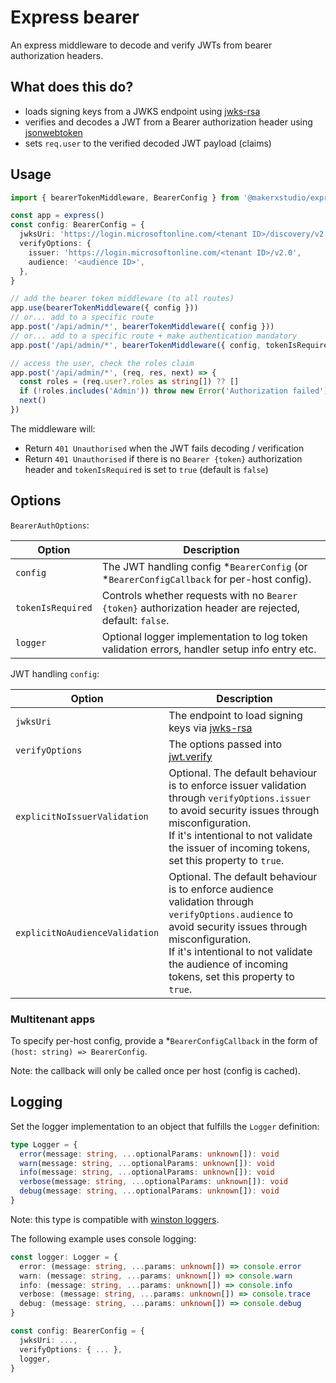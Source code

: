 # Express bearer

An express middleware to decode and verify JWTs from bearer authorization headers.

## What does this do?

- loads signing keys from a JWKS endpoint using [jwks-rsa](https://github.com/auth0/node-jwks-rsa#readme)
- verifies and decodes a JWT from a Bearer authorization header using [jsonwebtoken](https://github.com/auth0/node-jsonwebtoken#jwtverifytoken-secretorpublickey-options-callback)
- sets `req.user` to the verified decoded JWT payload (claims)

## Usage

```ts
import { bearerTokenMiddleware, BearerConfig } from '@makerxstudio/express-bearer'

const app = express()
const config: BearerConfig = {
  jwksUri: 'https://login.microsoftonline.com/<tenant ID>/discovery/v2.0/keys',
  verifyOptions: {
    issuer: 'https://login.microsoftonline.com/<tenant ID>/v2.0',
    audience: '<audience ID>',
  },
}

// add the bearer token middleware (to all routes)
app.use(bearerTokenMiddleware({ config }))
// or... add to a specific route
app.post('/api/admin/*', bearerTokenMiddleware({ config }))
// or... add to a specific route + make authentication mandatory
app.post('/api/admin/*', bearerTokenMiddleware({ config, tokenIsRequired: true }))

// access the user, check the roles claim
app.post('/api/admin/*', (req, res, next) => {
  const roles = (req.user?.roles as string[]) ?? []
  if (!roles.includes('Admin')) throw new Error('Authorization failed')
  next()
})
```

The middleware will:

- Return `401 Unauthorised` when the JWT fails decoding / verification
- Return `401 Unauthorised` if there is no `Bearer {token}` authorization header and `tokenIsRequired` is set to `true` (default is `false`)

## Options

`BearerAuthOptions`:

| Option            | Description                                                                                             |
| ----------------- | ------------------------------------------------------------------------------------------------------- |
| `config`          | The JWT handling config \*`BearerConfig` (or \*`BearerConfigCallback` for per-host config).             |
| `tokenIsRequired` | Controls whether requests with no `Bearer {token}` authorization header are rejected, default: `false`. |
| `logger`          | Optional logger implementation to log token validation errors, handler setup info entry etc.            |

JWT handling `config`:

| Option                         | Description                                                                                                                                                                                                                                                |
| ------------------------------ | ---------------------------------------------------------------------------------------------------------------------------------------------------------------------------------------------------------------------------------------------------------- |
| `jwksUri`                      | The endpoint to load signing keys via [jwks-rsa](https://github.com/auth0/node-jwks-rsa#readme)                                                                                                                                                            |
| `verifyOptions`                | The options passed into [jwt.verify](https://github.com/auth0/node-jsonwebtoken#jwtverifytoken-secretorpublickey-options-callback)                                                                                                                         |
| `explicitNoIssuerValidation`   | Optional. The default behaviour is to enforce issuer validation through `verifyOptions.issuer` to avoid security issues through misconfiguration.<br>If it's intentional to not validate the issuer of incoming tokens, set this property to `true`.       |
| `explicitNoAudienceValidation` | Optional. The default behaviour is to enforce audience validation through `verifyOptions.audience` to avoid security issues through misconfiguration.<br>If it's intentional to not validate the audience of incoming tokens, set this property to `true`. |

### Multitenant apps

To specify per-host config, provide a \*`BearerConfigCallback` in the form of `(host: string) => BearerConfig`.

Note: the callback will only be called once per host (config is cached).

## Logging

Set the logger implementation to an object that fulfills the `Logger` definition:

```ts
type Logger = {
  error(message: string, ...optionalParams: unknown[]): void
  warn(message: string, ...optionalParams: unknown[]): void
  info(message: string, ...optionalParams: unknown[]): void
  verbose(message: string, ...optionalParams: unknown[]): void
  debug(message: string, ...optionalParams: unknown[]): void
}
```

Note: this type is compatible with [winston loggers](https://github.com/winstonjs/winston).

The following example uses console logging:

```ts
const logger: Logger = {
  error: (message: string, ...params: unknown[]) => console.error
  warn: (message: string, ...params: unknown[]) => console.warn
  info: (message: string, ...params: unknown[]) => console.info
  verbose: (message: string, ...params: unknown[]) => console.trace
  debug: (message: string, ...params: unknown[]) => console.debug
}

const config: BearerConfig = {
  jwksUri: ...,
  verifyOptions: { ... },
  logger,
}
```
